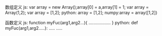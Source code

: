 数组定义
js:  var array = new Array();array[0] = a,array[1] = 1;
	 var array = Array(1,2);
	 var array = [1,2];
python:
	 array = [1,2];
	 numpy:array = array([1,2])

函数定义
js:	 function myFuc(arg1,arg2...){
		..................
		}
python: def myFuc(arg1,arg2.....):
			.....
			.....




